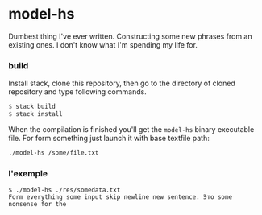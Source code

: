 # model-hs
Dumbest thing I've ever written. Constructing some new phrases from an existing ones. I don't know what I'm spending my life for.

### build
Install stack, clone this repository, then go to the directory of cloned repository and type following commands.
```haskell
$ stack build
$ stack install
```
When the compilation is finished you'll get the `model-hs` binary executable file. For form something just launch it with base textfile path:
```bash 
./model-hs /some/file.txt
```

### l'exemple
```
$ ./model-hs ./res/somedata.txt
Form everything some input skip newline new sentence. Это some nonsense for the
```
